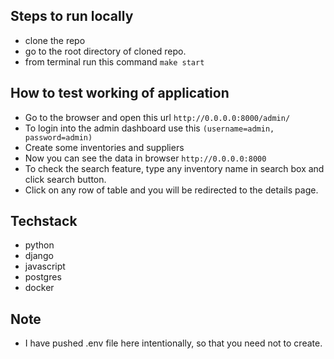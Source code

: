 
## Steps to run locally

- clone the repo
- go to the root directory of cloned repo.
- from terminal run this command `make start`

## How to test working of application

- Go to the browser and open this url `http://0.0.0.0:8000/admin/`
- To login into the admin dashboard use this `(username=admin, password=admin)` 
- Create some inventories and suppliers
- Now you can see the data in browser `http://0.0.0.0:8000`
- To check the search feature, type any inventory name in search box and click search button.
- Click on any row of table and you will be redirected to the details page.

## Techstack

- python
- django
- javascript
- postgres
- docker

## Note
- I have pushed .env file here intentionally, so that you need not to create.
